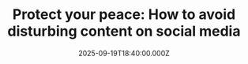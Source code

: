---
title: "Protect your peace: How to avoid disturbing content on social media"
date: 2025-09-19T18:40:00.000Z
category: Human Kindness
externalLink: "https://www.goodgoodgood.co/articles/how-to-avoid-disturbing-content-on-social-media"
image: ""
excerpt: "'Liberating your attention from harmful content is not withdrawal. It is reclaiming your most powerful creative force.'…"
---